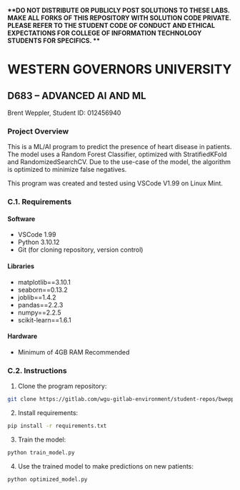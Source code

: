 <strong> **DO NOT DISTRIBUTE OR PUBLICLY POST SOLUTIONS TO THESE LABS. MAKE ALL FORKS OF THIS REPOSITORY WITH SOLUTION CODE PRIVATE. PLEASE REFER TO THE STUDENT CODE OF CONDUCT AND ETHICAL EXPECTATIONS FOR COLLEGE OF INFORMATION TECHNOLOGY STUDENTS FOR SPECIFICS. ** </strong>

# WESTERN GOVERNORS UNIVERSITY

## D683 – ADVANCED AI AND ML

 Brent Weppler, Student ID: 012456940

### Project Overview
This is a ML/AI program to predict the presence of heart disease in patients. The model uses a Random Forest Classifier, optimized with StratifiedKFold and RandomizedSearchCV. Due to the use-case of the model, the algorithm is optimized to minimize false negatives.

This program was created and tested using VSCode V1.99 on Linux Mint.

### C.1. Requirements
#### Software
- VSCode 1.99
- Python 3.10.12
- Git (for cloning repository, version control)
#### Libraries
- matplotlib==3.10.1
- seaborn==0.13.2
- joblib==1.4.2
- pandas==2.2.3
- numpy==2.2.5
- scikit-learn==1.6.1
#### Hardware
- Minimum of 4GB RAM Recommended

### C.2. Instructions
1. Clone the program repository:
```bash
git clone https://gitlab.com/wgu-gitlab-environment/student-repos/bweppl1/d683-advanced-ai-and-ml.git
```

2. Install requirements:
``` bash
pip install -r requirements.txt
```

3. Train the model:
```bash
python train_model.py
```

4. Use the trained model to make predictions on new patients:
```bash
python optimized_model.py
```
